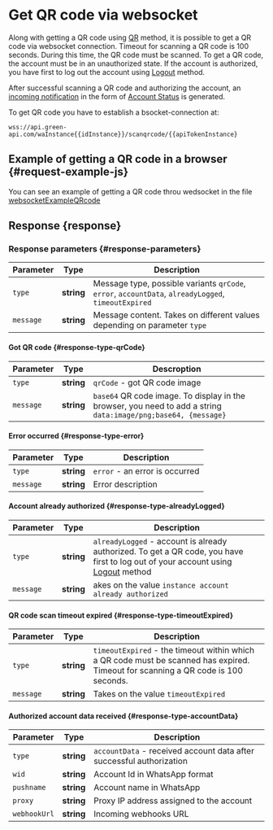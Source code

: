 # Get QR code via websocket

Along with getting a QR code using [QR](QR.md) method, it is possible to get a QR code via websocket connection. Timeout for scanning a QR code is 100 seconds. During this time, the QR code must be scanned. To get a QR code, the account must be in an unauthorized state. If the account is authorized, you have first to log out the account using [Logout](Logout.md) method.

After successful scanning a QR code and authorizing the account, an [incoming notification](../receiving/index.md) in the form of [Account Status](../receiving/notifications-format/StateInstanceChanged.md) is generated.

To get QR code you have to establish a bsocket-connection at: 

```
wss://api.green-api.com/waInstance{{idInstance}}/scanqrcode/{{apiTokenInstance}
```

## Example of getting a QR code in a browser {#request-example-js}

You can see an example of getting a QR code throu wedsocket in the file [websocketExampleQRcode](https://github.com/green-api/whatsapp-api-client/blob/master/examples/browserExampleQRCodeWebsocket.html) 

## Response {response}

### Response parameters {#response-parameters}

Parameter | Type | Description
----- | ----- | ----- 
`type` | **string** | Message type, possible variants `qrCode`, `error`, `accountData`, `alreadyLogged`, `timeoutExpired`
`message` | **string** | Message content. Takes on different values depending on parameter `type`


#### Got QR code {#response-type-qrCode}

Parameter | Type |  Descroption
----- | ----- | ----- 
`type` | **string** | `qrCode` - got QR code image
`message` | **string** | `base64` QR code image. To display in the browser, you need to add a string `data:image/png;base64, {message}`


#### Error occurred {#response-type-error}

Parameter | Type |  Description
----- | ----- | ----- 
`type` | **string** | `error` - an error is occurred
`message` | **string** | Error description


#### Account already authorized {#response-type-alreadyLogged}

Parameter | Type |  Description
----- | ----- | ----- 
`type` | **string** | `alreadyLogged` - account is already authorized. To get a QR code, you have first to log out of your account using [Logout](Logout.md) method
`message` | **string** | akes on the value `instance account already authorized`


#### QR code scan timeout expired {#response-type-timeoutExpired}

Parameter | Type |  Description
----- | ----- | ----- 
`type` | **string** | `timeoutExpired` - the timeout within which a QR code must be scanned has expired. Timeout for scanning a QR code is 100 seconds.
`message` | **string** | Takes on the value `timeoutExpired`

#### Authorized account data received {#response-type-accountData}

Parameter | Type |  Description
----- | ----- | ----- 
`type` | **string** | `accountData` - received account data after successful authorization 
`wid` | **string** | Account Id in WhatsApp format
`pushname` | **string** | Account name in WhatsApp
`proxy` | **string** |  Proxy IP address assigned to the account
`webhookUrl` | **string** | Incoming webhooks URL
